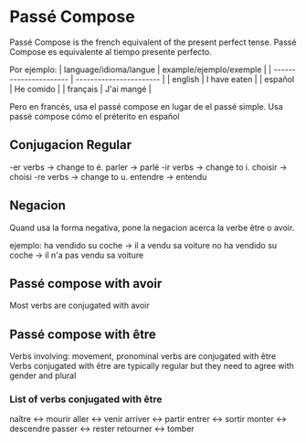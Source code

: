 # Passé Compose
Passé Compose is the french equivalent of the present perfect tense.
Passé Compose es equivalente al tiempo presente perfecto.

Por ejemplo:
| language/idioma/langue | example/ejemplo/exemple |
| ---------------------- | ----------------------- |
| english                | I have eaten            |
| español                | He comido               |
| français               | J'ai mangé              |

Pero en francés, usa el passé compose en lugar de el passé simple. Usa passé compose cómo el préterito en español

## Conjugacion Regular
-er verbs -> change to é. parler -> parlé
-ir verbs -> change to i. choisir -> choisi
-re verbs -> change to u. entendre -> entendu

## Negacion
Quand usa la forma negativa, pone la negacion acerca la verbe être o avoir.

ejemplo: 
ha vendido su coche -> il a vendu sa voiture
no ha vendido su coche -> il n'a pas vendu sa voiture

## Passé compose with avoir

Most verbs are conjugated with avoir

## Passé compose with être

Verbs involving: movement, pronominal verbs are conjugated with être
Verbs conjugated with être are typically regular but they need to agree with gender and plural

### List of verbs conjugated with être
naître <-> mourir
aller <-> venir
arriver <-> partir
entrer <-> sortir
monter <-> descendre
passer <-> rester
retourner <-> tomber
